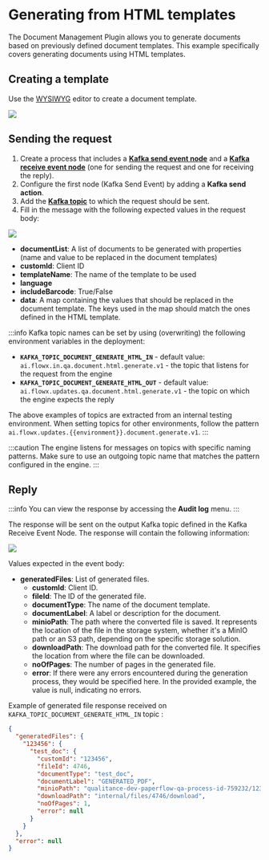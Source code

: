 # Generating from HTML templates

The Document Management Plugin allows you to generate documents based on previously defined document templates. This example specifically covers generating documents using HTML templates.

## Creating a template

Use the [WYSIWYG](../../../../wysiwyg.md) editor to create a document template.

![](https://s3.eu-west-1.amazonaws.com/docx.flowx.ai/platform-deep-dive/ocr_doc_template.gif)

## Sending the request

1. Create a process that includes a [**Kafka send event node**](../../../../../../building-blocks/node/message-send-received-task-node.md#message-send-task) and a [**Kafka receive event node**](../../../../../../building-blocks/node/message-send-received-task-node.md#message-receive-task) (one for sending the request and one for receiving the reply).
2. Configure the first node (Kafka Send Event) by adding a **Kafka send action**.
3. Add the [**Kafka topic**](../../../../plugins-setup-guide/documents-plugin-setup/documents-plugin-setup.md#kafka-configuration) to which the request should be sent.
4. Fill in the message with the following expected values in the request body:

![](https://s3.eu-west-1.amazonaws.com/docx.flowx.ai/platform-deep-dive/html_generate_param.png)

* **documentList**: A list of documents to be generated with properties (name and value to be replaced in the document templates)
* **customId**: Client ID
* **templateName**: The name of the template to be used
* **language**
* **includeBarcode**: True/False
* **data**: A map containing the values that should be replaced in the document template. The keys used in the map should match the ones defined in the HTML template.

:::info
Kafka topic names can be set by using (overwriting) the following environment variables in the deployment:

* **`KAFKA_TOPIC_DOCUMENT_GENERATE_HTML_IN`** - default value: `ai.flowx.in.qa.document.html.generate.v1` - the topic that listens for the request from the engine
* **`KAFKA_TOPIC_DOCUMENT_GENERATE_HTML_OUT`** - default value: `ai.flowx.updates.qa.document.html.generate.v1` - the topic on which the engine expects the reply

The above examples of topics are extracted from an internal testing environment. When setting topics for other environments, follow the pattern `ai.flowx.updates.{{environment}}.document.generate.v1`.
:::

:::caution
The engine listens for messages on topics with specific naming patterns. Make sure to use an outgoing topic name that matches the pattern configured in the engine.
:::

## Reply

:::info
You can view the response by accessing the **Audit log** menu.
:::

The response will be sent on the output Kafka topic defined in the Kafka Receive Event Node. The response will contain the following information:

![](https://s3.eu-west-1.amazonaws.com/docx.flowx.ai/platform-deep-dive/html_generate_reply.png)

Values expected in the event body:

* **generatedFiles**: List of generated files.
  * **customId**: Client ID.
  * **fileId**: The ID of the generated file.
  * **documentType**: The name of the document template.
  * **documentLabel**: A label or description for the document.
  * **minioPath**: The path where the converted file is saved. It represents the location of the file in the storage system, whether it's a MinIO path or an S3 path, depending on the specific storage solution.
  * **downloadPath**: The download path for the converted file. It specifies the location from where the file can be downloaded.
  * **noOfPages**: The number of pages in the generated file.
  * **error**: If there were any errors encountered during the generation process, they would be specified here. In the provided example, the value is null, indicating no errors.

Example of generated file response received on `KAFKA_TOPIC_DOCUMENT_GENERATE_HTML_IN` topic :

```json
{
  "generatedFiles": {
    "123456": {
      "test_doc": {
        "customId": "123456",
        "fileId": 4746,
        "documentType": "test_doc",
        "documentLabel": "GENERATED_PDF",
        "minioPath": "qualitance-dev-paperflow-qa-process-id-759232/123456/4746_test_doc.pdf", //or S3 path, depending on your storage solution
        "downloadPath": "internal/files/4746/download",
        "noOfPages": 1,
        "error": null
      }
    }
  },
  "error": null
}

```